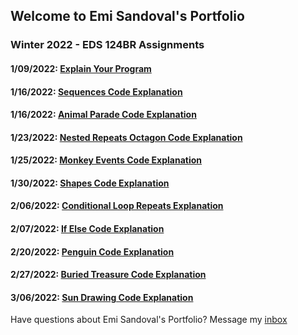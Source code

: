 ## Welcome to Emi Sandoval's Portfolio

### Winter 2022 - EDS 124BR Assignments

#### 1/09/2022: [Explain Your Program](https://youtu.be/jDI9WvAlDuU)

#### 1/16/2022: [Sequences Code Explanation](https://youtu.be/vgy-rtCBqCQ)

#### 1/16/2022: [Animal Parade Code Explanation](https://youtu.be/xoRiPv3JasA)

#### 1/23/2022: [Nested Repeats Octagon Code Explanation](https://youtu.be/rM2W9L4S4UQ)

#### 1/25/2022: [Monkey Events Code Explanation](https://youtu.be/sBhJ8bMwk5Y)

#### 1/30/2022: [Shapes Code Explanation](https://youtu.be/WA7f2j1eFjg)

#### 2/06/2022: [Conditional Loop Repeats Explanation](https://youtu.be/FzMlNez9wDQ)

#### 2/07/2022: [If Else Code Explanation](https://youtu.be/rS75K4JcZpA)

#### 2/20/2022: [Penguin Code Explanation](https://youtu.be/iZW1HblaBVg)

#### 2/27/2022: [Buried Treasure Code Explanation](https://youtu.be/Q_LYNiZVNfM)

#### 3/06/2022: [Sun Drawing Code Explanation](https://youtu.be/xfn0HfFD0ZM)






















Have questions about Emi Sandoval's Portfolio? Message my [inbox](mailto:emisandoval48@gmail.com)
